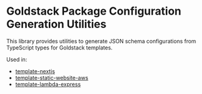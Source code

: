 # Goldstack Package Configuration Generation Utilities

This library provides utilities to generate JSON schema configurations from TypeScript types for Goldstack templates.

Used in:

- [template-nextjs](https://www.npmjs.com/package/@goldstack/template-nextjs)
- [template-static-website-aws](https://www.npmjs.com/package/@goldstack/template-static-website-aws)
- [template-lambda-express](https://www.npmjs.com/package/@goldstack/template-lambda-http-cli)
